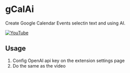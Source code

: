 # gCalAi

Create Google Calendar Events selectin text and using AI.

[![YouTube](http://i.ytimg.com/vi/8Q1_-JSg6AU/hqdefault.jpg)](https://www.youtube.com/watch?v=8Q1_-JSg6AU)

## Usage

1. Config OpenAI api key on the extension settings page
2. Do the same as the video
